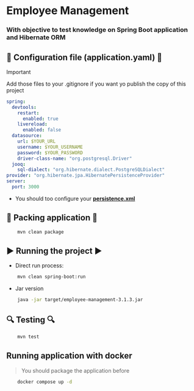 # Employee Management

### With objective to test knowledge on Spring Boot application and Hibernate ORM

## 🔧 <b>Configuration file (application.yaml)</b> 🔧

> [!IMPORTANT]
> Add those files to your .gitignore if you want yo publish the copy of this project

```yaml
spring:
  devtools:
    restart:
      enabled: true
    livereload:
      enabled: false
  datasource:
    url: $YOUR_URL
    username: $YOUR_USERNAME
    password: $YOUR_PASSWORD
    driver-class-name: "org.postgresql.Driver"
  jooq:
    sql-dialect: "org.hibernate.dialect.PostgreSQLDialect"
provider: "org.hibernate.jpa.HibernatePersistenceProvider"
server:
  port: 3000
```

- You should too configure your [<b>persistence.xml</b>](https://docs.jboss.org/hibernate/orm/6.3/userguide/html_single/Hibernate_User_Guide.html#bootstrap-jpa-xml-files)


## 🔨 <b>Packing application</b> 🔨

```bash
    mvn clean package
```

## ▶️  <b>Running the project</b> ▶️

- Direct run process: 

```bash
    mvn clean spring-boot:run
```

- Jar version

```bash
    java -jar target/employee-management-3.1.3.jar
```

## 🔍 <b>Testing</b> 🔍

```bash
    mvn test
```

## Running application with docker

> You should package the application before

```bash
    docker compose up -d
```